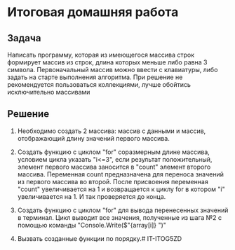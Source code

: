 # Итоговая домашняя работа

## Задача

Написать программу, которая из имеющегося массива строк формирует массив из строк, длина которых меньше либо равна 3 символа. Первоначальный массив можно ввести с клавиатуры, либо задать на старте выполнения алгоритма. При решение не рекомендуется пользоваться коллекциями, лучше обойтись исключительно массивами

## Решение
1. Необходимо создать 2 массива: массив с данными и массив, отображающий длину значений первого массива. 

2. Создать функцию с циклом "for" соразмерным длине массива, условием цикла указать "i<=3", если результат положительный, элемент первого массива заносится в "count" элемент второго массива. Переменная count предназначена для переноса значений из первого массива во второй. После присвоения переменная "count" увеличивается на 1 и возвращается к циклу for в котором "i" увеличивается на 1. И так проверяется до конца.

3. Создать функцию с циклом "for" для вывода перенесенных значений в терминал. Цикл выводит все значения, полученные из шага №2 с помощью команды "Console.Write($"{array[i]} ")"

4. Вызвать созданные функции по порядку.#   I T - I T O G 5 Z D  
 